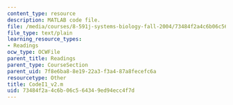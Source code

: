 ```yaml
---
content_type: resource
description: MATLAB code file.
file: /media/courses/8-591j-systems-biology-fall-2004/73484f2a4c6b06c564349ed94ecc4f7d_CodeI1_v2.m
file_type: text/plain
learning_resource_types:
- Readings
ocw_type: OCWFile
parent_title: Readings
parent_type: CourseSection
parent_uid: 7f8e6ba8-8e19-22a3-f3a4-87a8fecefc6a
resourcetype: Other
title: CodeI1_v2.m
uid: 73484f2a-4c6b-06c5-6434-9ed94ecc4f7d
---
```

